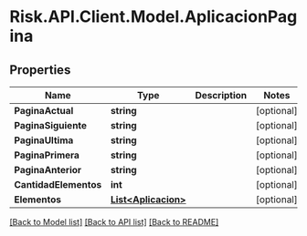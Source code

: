 # Risk.API.Client.Model.AplicacionPagina
## Properties

Name | Type | Description | Notes
------------ | ------------- | ------------- | -------------
**PaginaActual** | **string** |  | [optional] 
**PaginaSiguiente** | **string** |  | [optional] 
**PaginaUltima** | **string** |  | [optional] 
**PaginaPrimera** | **string** |  | [optional] 
**PaginaAnterior** | **string** |  | [optional] 
**CantidadElementos** | **int** |  | [optional] 
**Elementos** | [**List&lt;Aplicacion&gt;**](Aplicacion.md) |  | [optional] 

[[Back to Model list]](../README.md#documentation-for-models) [[Back to API list]](../README.md#documentation-for-api-endpoints) [[Back to README]](../README.md)

